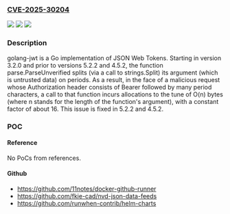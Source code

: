 ### [CVE-2025-30204](https://cve.mitre.org/cgi-bin/cvename.cgi?name=CVE-2025-30204)
![](https://img.shields.io/static/v1?label=Product&message=jwt&color=blue)
![](https://img.shields.io/static/v1?label=Version&message=%3D%20%3E%3D%203.2.0%2C%20%3C%204.5.2%20&color=brighgreen)
![](https://img.shields.io/static/v1?label=Vulnerability&message=CWE-405%3A%20Asymmetric%20Resource%20Consumption%20(Amplification)&color=brighgreen)

### Description

golang-jwt is a Go implementation of JSON Web Tokens. Starting in version 3.2.0 and prior to versions 5.2.2 and 4.5.2, the function parse.ParseUnverified splits (via a call to strings.Split) its argument (which is untrusted data) on periods. As a result, in the face of a malicious request whose Authorization header consists of Bearer  followed by many period characters, a call to that function incurs allocations to the tune of O(n) bytes (where n stands for the length of the function's argument), with a constant factor of about 16. This issue is fixed in 5.2.2 and 4.5.2.

### POC

#### Reference
No PoCs from references.

#### Github
- https://github.com/11notes/docker-github-runner
- https://github.com/fkie-cad/nvd-json-data-feeds
- https://github.com/runwhen-contrib/helm-charts

